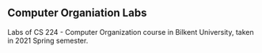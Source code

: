## Computer Organiation Labs
Labs of CS 224 - Computer Organization course in Bilkent University, taken in 2021 Spring semester.
